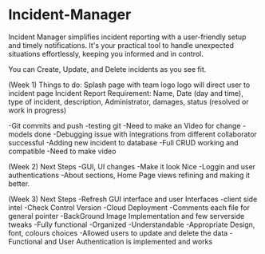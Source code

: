 # Incident-Manager
Incident Manager simplifies incident reporting with a user-friendly setup and timely notifications. It's your practical tool to handle unexpected situations effortlessly, keeping you informed and in control.

You can Create, Update, and Delete incidents as you see fit.

(Week 1)
Things to do:
Splash page with team logo
logo will direct user to incident page
Incident Report Requirement:
Name, Date (day and time), type of incident, description, Administrator, damages, status (resolved or work in progress)

-Git commits and push
-testing git
-Need to make an Video for change
-models done
-Debugging issue with integrations from different collaborator successful 
-Adding new incident to database
-Full CRUD working and compatible
-Need to make video 

(Week 2)
Next Steps
-GUI, UI changes
-Make it look Nice
-Loggin and user authentications
-About sections, Home Page views refining and making it better.

(Week 3)
Next Steps
-Refresh GUI interface and user Interfaces
-client side intel
-Check Control Version 
-Cloud Deployment
-Comments each file for general pointer
-BackGround Image Implementation and few serverside tweaks
-Fully functional
-Organized 
-Understandable
-Appropriate Design, font, colours choices 
-Allowed users to update and delete the data
-Functional and User Authentication is implemented and works
 


